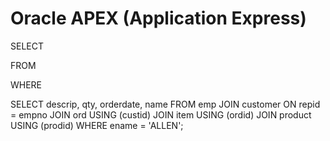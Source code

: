 # Oracle APEX (Application Express)


SELECT

FROM

WHERE


SELECT descrip, qty, orderdate, name
FROM emp JOIN customer ON repid = empno
JOIN ord USING (custid)
JOIN item USING (ordid)
JOIN product USING (prodid)
WHERE ename = 'ALLEN';

